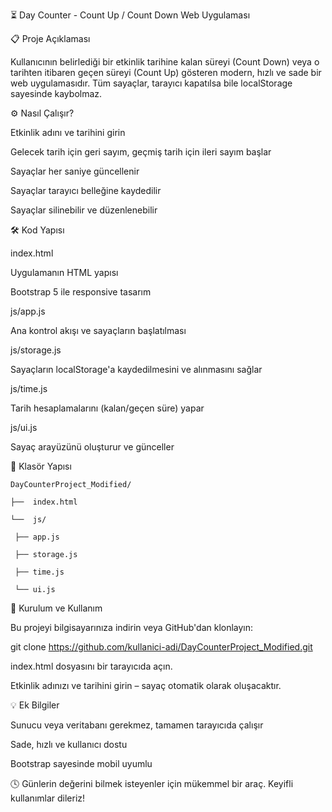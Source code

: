 ⏳ Day Counter - Count Up / Count Down Web Uygulaması

📋 Proje Açıklaması

Kullanıcının belirlediği bir etkinlik tarihine kalan süreyi (Count Down) veya o tarihten itibaren geçen süreyi (Count Up) gösteren modern, hızlı ve sade bir web uygulamasıdır. Tüm sayaçlar, tarayıcı kapatılsa bile localStorage sayesinde kaybolmaz.

⚙️ Nasıl Çalışır?

Etkinlik adını ve tarihini girin

Gelecek tarih için geri sayım, geçmiş tarih için ileri sayım başlar

Sayaçlar her saniye güncellenir

Sayaçlar tarayıcı belleğine kaydedilir

Sayaçlar silinebilir ve düzenlenebilir

🛠️ Kod Yapısı

index.html

Uygulamanın HTML yapısı

Bootstrap 5 ile responsive tasarım

js/app.js

Ana kontrol akışı ve sayaçların başlatılması

js/storage.js

Sayaçların localStorage'a kaydedilmesini ve alınmasını sağlar

js/time.js

Tarih hesaplamalarını (kalan/geçen süre) yapar

js/ui.js

Sayaç arayüzünü oluşturur ve günceller

📂 Klasör Yapısı


    DayCounterProject_Modified/

    ├──  index.html

    └──  js/

     ├── app.js

     ├── storage.js

     ├── time.js

     └── ui.js


🚀 Kurulum ve Kullanım

Bu projeyi bilgisayarınıza indirin veya GitHub'dan klonlayın:

git clone https://github.com/kullanici-adi/DayCounterProject_Modified.git

index.html dosyasını bir tarayıcıda açın.

Etkinlik adınızı ve tarihini girin – sayaç otomatik olarak oluşacaktır.

💡 Ek Bilgiler

Sunucu veya veritabanı gerekmez, tamamen tarayıcıda çalışır

Sade, hızlı ve kullanıcı dostu

Bootstrap sayesinde mobil uyumlu

🕓 Günlerin değerini bilmek isteyenler için mükemmel bir araç.
Keyifli kullanımlar dileriz!
